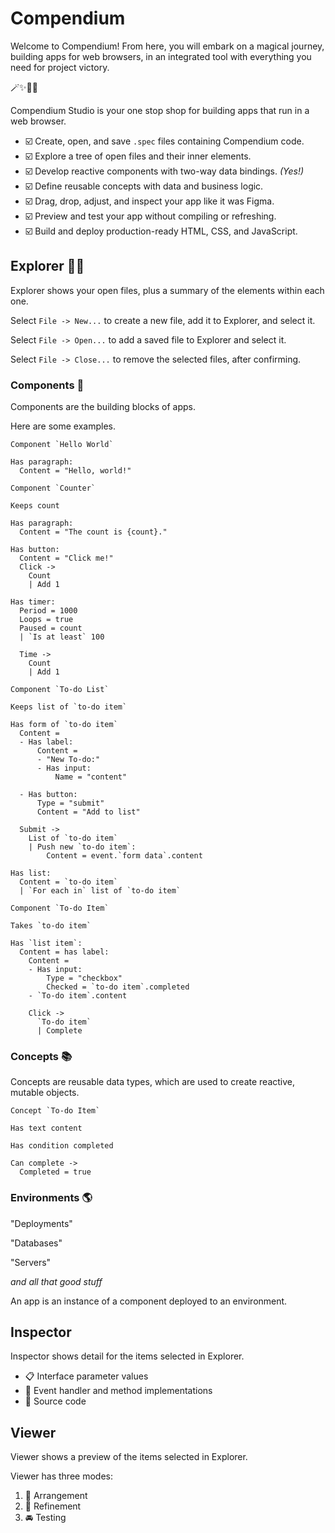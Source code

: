 # Compendium

Welcome to Compendium! From here, you will embark on a magical journey, building apps for  web browsers, in an integrated tool with everything you need for project victory.

🪄✨💖🌺

Compendium Studio is your one stop shop for building apps that run in a web browser.

- ☑️ Create, open, and save `.spec` files containing Compendium code.
- ☑️ Explore a tree of open files and their inner elements.
- ☑️ Develop reactive components with two-way data bindings. _(Yes!)_
- ☑️ Define reusable concepts with data and business logic.
- ☑️ Drag, drop, adjust, and inspect your app like it was Figma.
- ☑️ Preview and test your app without compiling or refreshing.
- ☑️ Build and deploy production-ready HTML, CSS, and JavaScript.

## Explorer 🧑‍🚀

Explorer shows your open files, plus a summary of the elements within each one.

Select `File -> New...` to create a new file, add it to Explorer, and select it.

Select `File -> Open...` to add a saved file to Explorer and select it.

Select `File -> Close...` to remove the selected files, after confirming.

### Components 🧱

Components are the building blocks of apps.

Here are some examples.

```
Component `Hello World`

Has paragraph:
  Content = "Hello, world!"

```

```
Component `Counter`

Keeps count

Has paragraph:
  Content = "The count is {count}."

Has button:
  Content = "Click me!"
  Click ->
    Count
    | Add 1

Has timer:
  Period = 1000
  Loops = true
  Paused = count
  | `Is at least` 100

  Time ->
    Count
    | Add 1

```

```
Component `To-do List`

Keeps list of `to-do item`

Has form of `to-do item`
  Content =
  - Has label:
      Content =
      - "New To-do:"
      - Has input:
          Name = "content"

  - Has button:
      Type = "submit"
      Content = "Add to list"

  Submit ->
    List of `to-do item`
    | Push new `to-do item`:
        Content = event.`form data`.content

Has list:
  Content = `to-do item`
  | `For each in` list of `to-do item`

```

```
Component `To-do Item`

Takes `to-do item`

Has `list item`:
  Content = has label:
    Content =
    - Has input:
        Type = "checkbox"
        Checked = `to-do item`.completed
    - `To-do item`.content

    Click ->
      `To-do item`
      | Complete

```

### Concepts 📚

Concepts are reusable data types, which are used to create reactive, mutable objects.

```
Concept `To-do Item`

Has text content

Has condition completed

Can complete ->
  Completed = true

```

### Environments 🌎

"Deployments"

"Databases"

"Servers"

_and all that good stuff_

An app is an instance of a component deployed to an environment.

## Inspector

Inspector shows detail for the items selected in Explorer.

- 📋 Interface parameter values
- 📢 Event handler and method implementations
- 💎 Source code

## Viewer

Viewer shows a preview of the items selected in Explorer.

Viewer has three modes:

1. 🧩 Arrangement
2. 🎨 Refinement
3. 🚘 Testing
